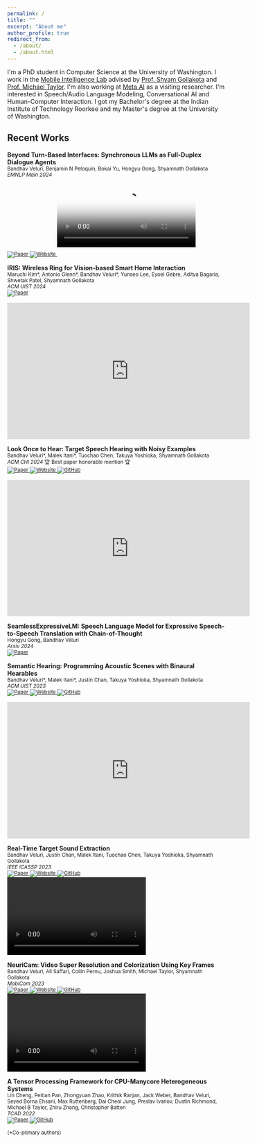 ```yaml
---
permalink: /
title: ""
excerpt: "About me"
author_profile: true
redirect_from: 
  - /about/
  - /about.html
---
```

I'm a PhD student in Computer Science at the University of Washington. I work in the [Mobile Intelligence Lab](http://netlab.cs.washington.edu) advised by [Prof. Shyam Gollakota](https://homes.cs.washington.edu/~gshyam/) and [Prof. Michael Taylor](http://michaeltaylor.org/). I'm also working at [Meta AI](https://ai.meta.com/) as a visiting researcher. I'm interested in Speech/Audio Language Modeling, Conversational AI and Human-Computer Interaction. I got my Bachelor's degree at the Indian Institute of Technology Roorkee and my Master's degree at the University of Washington.

## Recent Works
<style>
.boxhead a {
    color: #FFFFFF;
    text-decoration: none;
}
</style>

__Beyond Turn-Based Interfaces: Synchronous LLMs as Full-Duplex Dialogue Agents__  
<small>
Bandhav Veluri, Benjamin N Peloquin, Bokai Yu, Hongyu Gong, Shyamnath Gollakota  
_EMNLP Main 2024_    
<a href="https://arxiv.org/abs/2409.15594" target="_blank">
  <img src="https://img.shields.io/badge/Paper-grey" alt="Paper">
</a> 
<a href="https://syncllm.cs.washington.edu/" target="_blank">
  <img src="https://img.shields.io/badge/Website-grey" alt="Website">
</a> 
</small>
<video controls poster="assets/syncllm_thumb.png" width=320 style="margin-bottom: 20px;">
  <source src="https://syncllm.cs.washington.edu/SyncLLM.mp4" type="video/mp4">
</video>


__IRIS: Wireless Ring for Vision-based Smart Home Interaction__  
<small>
Maruchi Kim\*, Antonio Glenn\*, Bandhav Veluri\*, Yunseo Lee, Eyoel Gebre, Aditya Bagaria, Shwetak Patel, Shyamnath Gollakota  
_ACM UIST 2024_  
<a href="https://arxiv.org/abs/2407.18141" target="_blank">
  <img src="https://img.shields.io/badge/Paper-grey" alt="Paper">
</a> 
</small>
<div class="videoWrapper" style="width: 320px; float: left;" >
  <iframe width="560" height="315" src="https://www.youtube.com/embed/OGPSiZtvnaI?si=RCZuiEop675Ag4cC" title="YouTube video player" frameborder="0" allow="accelerometer; autoplay; clipboard-write; encrypted-media; gyroscope; picture-in-picture; web-share" referrerpolicy="strict-origin-when-cross-origin" allowfullscreen></iframe>
</div>

<br style="clear: both;">



__Look Once to Hear: Target Speech Hearing with Noisy Examples__  
<small>
Bandhav Veluri\*, Malek Itani\*, Tuochao Chen, Takuya Yoshioka, Shyamnath Gollakota  
_ACM CHI 2024_ &#127942; Best paper honorable mention &#127942;  
<a href="https://arxiv.org/abs/2405.06289" target="_blank">
  <img src="https://img.shields.io/badge/Paper-grey" alt="Paper">
</a> 
<a href="https://tsh.cs.washington.edu/" target="_blank">
  <img src="https://img.shields.io/badge/Website-grey" alt="Website">
</a> 
<a href="https://github.com/vb000/LookOnceToHear" target="_blank">
  <img src="https://img.shields.io/github/stars/vb000/LookOnceToHear?style=social&label=Code" alt="GitHub">
</a>  
 </small>
<div class="videoWrapper" style="width: 320px; float: left;" >
    <iframe width="560" height="315" src="https://www.youtube.com/embed/V-XCfnjfQmM?si=uWQg6hBQaUMnAcjW" title="YouTube video player" frameborder="0" allow="accelerometer; autoplay; clipboard-write; encrypted-media; gyroscope; picture-in-picture; web-share" allowfullscreen></iframe>
</div>

<br style="clear: both;">

__SeamlessExpressiveLM: Speech Language Model for Expressive Speech-to-Speech Translation with Chain-of-Thought__  
<small>
Hongyu Gong, Bandhav Veluri  
_Arxiv 2024_  
<a href="https://arxiv.org/abs/2405.20410" target="_blank">
  <img src="https://img.shields.io/badge/Paper-grey" alt="Paper">
</a>  
</small>

__Semantic Hearing: Programming Acoustic Scenes with Binaural Hearables__  
<small>
Bandhav Veluri\*, Malek Itani\*, Justin Chan, Takuya Yoshioka, Shyamnath Gollakota  
_ACM UIST 2023_  
<a href="https://arxiv.org/abs/2311.00320" target="_blank">
  <img src="https://img.shields.io/badge/Paper-grey" alt="Paper">
</a> 
<a href="https://semantichearing.cs.washington.edu/" target="_blank">
  <img src="https://img.shields.io/badge/Website-grey" alt="Website">
</a> 
<a href="https://github.com/vb000/SemanticHearing" target="_blank">
  <img src="https://img.shields.io/github/stars/vb000/SemanticHearing?style=social&label=Code" alt="GitHub">
</a>  
</small>
<div class="videoWrapper" style="width: 320px; float: left;" >
    <iframe width="560" height="315" src="https://www.youtube.com/embed/xx3qocTmAK8?si=mEtL7YOu6bbJ0a5v" title="YouTube video player" frameborder="0" allow="accelerometer; autoplay; clipboard-write; encrypted-media; gyroscope; picture-in-picture; web-share" allowfullscreen></iframe>
</div>  

<br style="clear: both;">

__Real-Time Target Sound Extraction__  
<small>
Bandhav Veluri, Justin Chan, Malek Itani, Tuochao Chen, Takuya Yoshioka, Shyamnath Gollakota  
_IEEE ICASSP 2023_    
<a href="https://arxiv.org/abs/2211.02250" target="_blank">
  <img src="https://img.shields.io/badge/Paper-grey" alt="Paper">
</a> 
<a href="https://waveformer.cs.washington.edu/" target="_blank">
  <img src="https://img.shields.io/badge/Website-grey" alt="Website">
</a> 
<a href="https://github.com/vb000/Waveformer" target="_blank">
  <img src="https://img.shields.io/github/stars/vb000/Waveformer?style=social&label=Code" alt="GitHub">
</a>  
</small>
<video controls src="https://targetsound.cs.washington.edu/files/Gradio-Demo.mp4" width=320 height=180></video>

__NeuriCam: Video Super Resolution and Colorization Using Key Frames__  
<small>
Bandhav Veluri, Ali Saffari, Collin Pernu, Joshua Smith, Michael Taylor, Shyamnath Gollakota  
_MobiCom 2023_  
<a href="https://arxiv.org/abs/2207.12496" target="_blank">
  <img src="https://img.shields.io/badge/Paper-grey" alt="Paper">
</a> 
<a href="https://waveformer.cs.washington.edu/" target="_blank">
  <img src="https://img.shields.io/badge/Website-grey" alt="Website">
</a> 
<a href="https://github.com/vb000/NeuriCam" target="_blank">
  <img src="https://img.shields.io/github/stars/vb000/NeuriCam?style=social&label=Code" alt="GitHub">
</a>  
</small>
<video controls src="https://github.com/vb000/NeuriCam/assets/16723254/d3d2fc4a-2cfa-4f72-918e-c62379569d91" width=320 height=180></video>

__A Tensor Processing Framework for CPU-Manycore Heterogeneous Systems__  
<small>
Lin Cheng, Peitian Pan, Zhongyuan Zhao, Krithik Ranjan, Jack Weber, Bandhav Veluri, Seyed Borna Ehsani, Max Ruttenberg, Dai Cheol Jung, Preslav Ivanov, Dustin Richmond, Michael B Taylor, Zhiru Zhang, Christopher Batten  
_TCAD 2022_  
<a href="https://ieeexplore.ieee.org/abstract/document/9509755" target="_blank">
  <img src="https://img.shields.io/badge/Paper-grey" alt="Paper">
</a> 
<a href="https://github.com/cornell-brg/hb-pytorch" target="_blank">
  <img src="https://img.shields.io/github/stars/cornell-brg/hb-pytorch?style=social&label=Code" alt="GitHub">
</a>  
</small>

<small>(\*Co-primary authors)</small>
